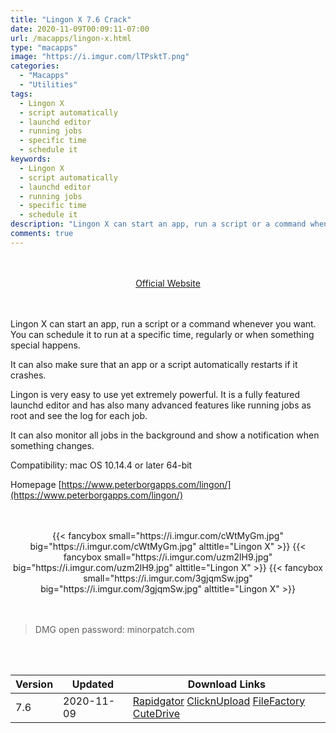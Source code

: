 ```yaml
---
title: "Lingon X 7.6 Crack"
date: 2020-11-09T00:09:11-07:00
url: /macapps/lingon-x.html
type: "macapps"
image: "https://i.imgur.com/lTPsktT.png"
categories:
  - "Macapps"
  - "Utilities"
tags:
  - Lingon X
  - script automatically
  - launchd editor
  - running jobs
  - specific time
  - schedule it
keywords:
  - Lingon X
  - script automatically
  - launchd editor
  - running jobs
  - specific time
  - schedule it
description: "Lingon X can start an app, run a script or a command whenever you want. You can schedule it to run at a specific time, regularly or when something special happens"
comments: true
---
```


<br/>
<br/>
<center>
<a href="https://www.peterborgapps.com/lingon/" target="blank"><div class="border border-blue-500 rounded-lg transition duration-500 
    ease-in-out w-48 text-lg text-blue-500 text-center hover:bg-blue-500 hover:text-white">
  Official Website 
</div></a>
</center>
<br/>
<br/>

Lingon X can start an app, run a script or a command whenever you want. You can schedule it to run at a specific time, regularly or when something special happens.

It can also make sure that an app or a script automatically restarts if it crashes.

Lingon is very easy to use yet extremely powerful. It is a fully featured launchd editor and has also many advanced features like running jobs as root and see the log for each job.

It can also monitor all jobs in the background and show a notification when something changes.

Compatibility: mac OS 10.14.4 or later 64-bit

Homepage [https://www.peterborgapps.com/lingon/](https://www.peterborgapps.com/lingon/)

<script async src="https://pagead2.googlesyndication.com/pagead/js/adsbygoogle.js"></script>
<ins class="adsbygoogle"
     style="display:block; text-align:center;"
     data-ad-layout="in-article"
     data-ad-format="fluid"
     data-ad-client="ca-pub-8746275014476192"
     data-ad-slot="5144997159"></ins>
<script>
     (adsbygoogle = window.adsbygoogle || []).push({});
</script>
<br/>
<br/>


<center>

<div class="w-full grid grid-cols-3 flex gap-2">
{{< fancybox small="https://i.imgur.com/cWtMyGm.jpg" big="https://i.imgur.com/cWtMyGm.jpg" alttitle="Lingon X" >}}
{{< fancybox small="https://i.imgur.com/uzm2lH9.jpg" big="https://i.imgur.com/uzm2lH9.jpg" alttitle="Lingon X" >}}
{{< fancybox small="https://i.imgur.com/3gjqmSw.jpg" big="https://i.imgur.com/3gjqmSw.jpg" alttitle="Lingon X" >}}
</div>

</center>

<br/>
<br/>


> DMG open password: minorpatch.com

<br/>
<br/>
<div id="history_version" class="history_version">

| Version | Updated | Download Links |
| ---- | ---- | ---- |
| 7.6 | 2020-11-09 | [Rapidgator](https://ouo.io/FE6pox)   [ClicknUpload](https://ouo.io/ok3ewCD)   [FileFactory](https://ouo.io/xKO43Kp)   [CuteDrive](https://ouo.io/PHNWlM) |

</div>
